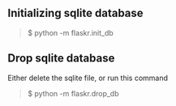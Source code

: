 ## Initializing sqlite database
>$ python -m flaskr.init_db 
## Drop sqlite database
Either delete the sqlite file, or run this command
>$ python -m flaskr.drop_db